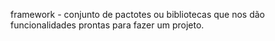 framework - conjunto de pactotes ou bibliotecas que nos dão funcionalidades prontas para fazer um projeto.


